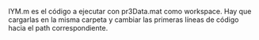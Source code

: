 IYM.m es el código a ejecutar con pr3Data.mat como workspace. Hay que cargarlas en la misma carpeta y cambiar las primeras líneas de código hacia el path correspondiente.
